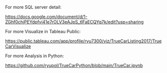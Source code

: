 For more SQL server detail:

https://docs.google.com/document/d/1-ZGhf0chjPEYdpfvj41e7rOLV3eAJpS_tlFaECQYq7k/edit?usp=sharing

For more Visualize in Tableau Public:

https://public.tableau.com/app/profile/ryu7300/viz/TrueCarListing2017/TrueCarVisualize

For more Analysis in Python:

https://github.com/ryupol/TrueCarPython/blob/main/TrueCar.ipynb
